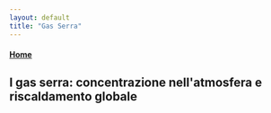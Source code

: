 ```yaml
---
layout: default
title: "Gas Serra"
---
```

#### [Home](index.md)
## I gas serra: concentrazione nell'atmosfera e riscaldamento globale
